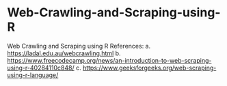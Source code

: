 # Web-Crawling-and-Scraping-using-R
Web Crawling and Scraping using R 
References: 
a. https://ladal.edu.au/webcrawling.html
b. https://www.freecodecamp.org/news/an-introduction-to-web-scraping-using-r-40284110c848/
c. https://www.geeksforgeeks.org/web-scraping-using-r-language/
